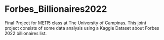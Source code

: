 # Forbes_Billionaires2022
Final Project for ME115 class at The University of Campinas.
This joint project consists of some data analysis using a Kaggle Dataset about Forbes 2022 billionaires list.
